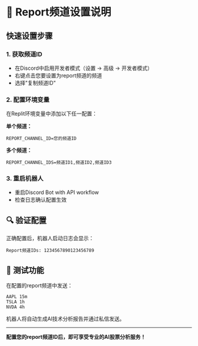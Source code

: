 # 🎯 Report频道设置说明

## 快速设置步骤

### 1. 获取频道ID
- 在Discord中启用开发者模式（设置 → 高级 → 开发者模式）
- 右键点击您要设置为report频道的频道
- 选择"复制频道ID"

### 2. 配置环境变量
在Replit环境变量中添加以下任一配置：

**单个频道：**
```
REPORT_CHANNEL_ID=您的频道ID
```

**多个频道：**
```
REPORT_CHANNEL_IDS=频道ID1,频道ID2,频道ID3
```

### 3. 重启机器人
- 重启Discord Bot with API workflow
- 检查日志确认配置生效

## 🔍 验证配置

正确配置后，机器人启动日志会显示：
```
Report频道IDs: 1234567890123456789
```

## 🧪 测试功能

在配置的report频道中发送：
```
AAPL 15m
TSLA 1h
NVDA 4h
```

机器人将自动生成AI技术分析报告并通过私信发送。

---

**配置您的report频道ID后，即可享受专业的AI股票分析服务！**